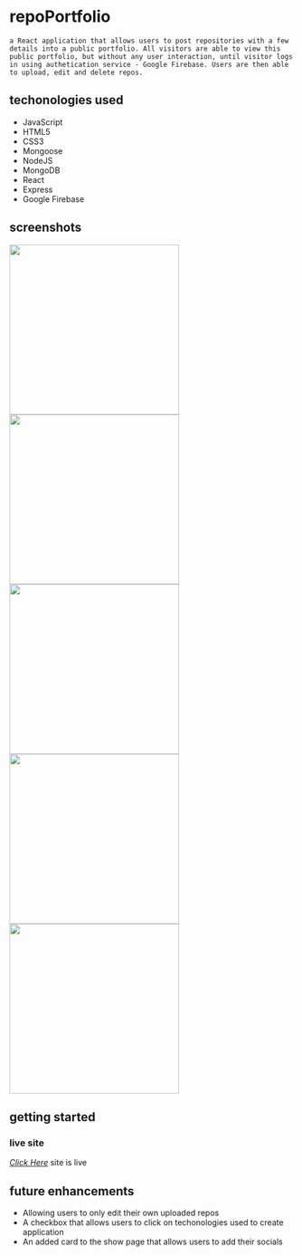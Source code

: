 # repoPortfolio

    a React application that allows users to post repositories with a few details into a public portfolio. All visitors are able to view this public portfolio, but without any user interaction, until visitor logs in using authetication service - Google Firebase. Users are then able to upload, edit and delete repos.

## techonologies used

- JavaScript
- HTML5
- CSS3
- Mongoose
- NodeJS
- MongoDB
- React
- Express
- Google Firebase

## screenshots

<img width="300" alt="" src="https://i.imgur.com/OKyZd2X.png">
<img width="300" alt="" src="https://i.imgur.com/cMW1Utx.png">
<img width="300" alt="" src="https://i.imgur.com/heIPaOH.png">
<img width="300" alt="" src="https://i.imgur.com/LRQVSpt.png">
<img width="300" alt="" src="https://i.imgur.com/fBOQZeo.png">

## getting started

### live site

[_Click Here_](https://repoportfolio.netlify.app/) site is live

## future enhancements

- Allowing users to only edit their own uploaded repos
- A checkbox that allows users to click on techonologies used to create application
- An added card to the show page that allows users to add their socials

